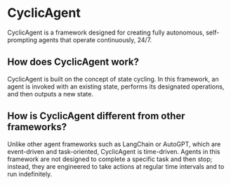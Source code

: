 # CyclicAgent
CyclicAgent is a framework designed for creating fully autonomous, self-prompting agents that operate continuously, 24/7.

## How does CyclicAgent work?
CyclicAgent is built on the concept of state cycling. In this framework, an agent is invoked with an existing state, performs its designated operations, and then outputs a new state.

## How is CyclicAgent different from other frameworks?
Unlike other agent frameworks such as LangChain or AutoGPT, which are event-driven and task-oriented, CyclicAgent is time-driven. Agents in this framework are not designed to complete a specific task and then stop; instead, they are engineered to take actions at regular time intervals and to run indefinitely. 
